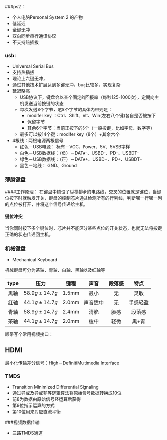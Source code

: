 
###ps2：

+ 个人电脑Personal System 2 的产物
+ 低延迟
+ 全键无冲
+ 双向同步串行通讯协议
+ 不支持热插拔


### usb: 

+ Universal Serial Bus
+ 支持热插拔
+ 理论上六键无冲，
+ 通过其他技术扩展达到多键无冲，bug比较多，实现复杂
+ 延迟略高
	+ USB协议下，键盘会以某个固定的回报率（每秒125-1000次），定期向主机发送当前按键的状态
	+ 每次发送8个字节，这8个字节的具体内容则是：
		+ modifer key ：Ctrl、Shift、Alt、Win(左右八个键)各自是否被按下
		+ 保留字节
		+ 其余6个字节：当前正按下的6个（一般按键，比如字母、数字等）
	+ 最多可以按14个键：modifer key（8个）+其余六个
+ 4根线：两根电源两根信号
	+ 红色－USB电源： 标有－VCC、Power、5V、5VSB字样
	+ 白色－USB数据线：（负）－DATA-、USBD-、PD-、USBDT-
	+ 绿色－USB数据线：（正）－DATA+、USBD+、PD+、USBDT+
	+ 黑色－地线： GND、Ground







### 薄膜键盘

####工作原理：
在键盘中铺设了纵横排步的电路线，交叉的位置就是键位，当键位按下时就触发开关，键盘的控制芯片通过检测所有的行列线，判断哪一行哪一列的点位被打开，并将这个信号传递给主机。

#### 键位冲突
当你同时按下多个键位时，芯片并不能区分某些点位的开关状态，也就无法将按键正确的状态传递回主机。




### 机械键盘

+ Mechanical Keyboard

机械键盘可分为茶轴、青轴、白轴、黑轴以及红轴等

|type|压力			|键程	| 声音	| 段落感| 特点
|:--:|:--:			|:--:	|:--:	|:--:|:--:|
|黑轴|$58.9g±14.7g$	|1.5mm	| 最小	|无		|灵敏
|红轴|$44.1g±14.7g$	|2.0mm	|声音适中|无	|手感轻盈
|青轴|$58.9g±14.7g$	|2.4mm	|清脆	|脆感	|段落感
|茶轴|$44.1g±14.7g$	|2.0mm	|适中	|轻微	|黑+青







顺带写个常用视频接口：

## HDMI

最小化传输差分信号：High－DefinitiMultimedia Interface


### TMDS
+ Transition Minimized Differential Signaling
+ 通过异或及异或非等逻辑算法将原始信号数据转换成10位
+ 前8为数据由原始信号经运算后获得
+ 第9位指示运算的方式
+ 第10位用来对应直流平衡

###视频数据传输
+ 三路TMDS通道